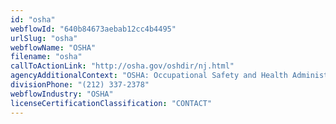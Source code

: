 ```yaml
---
id: "osha"
webflowId: "640b84673aebab12cc4b4495"
urlSlug: "osha"
webflowName: "OSHA"
filename: "osha"
callToActionLink: "http://osha.gov/oshdir/nj.html"
agencyAdditionalContext: "OSHA: Occupational Safety and Health Administration"
divisionPhone: "(212) 337-2378"
webflowIndustry: "OSHA"
licenseCertificationClassification: "CONTACT"
---
```

